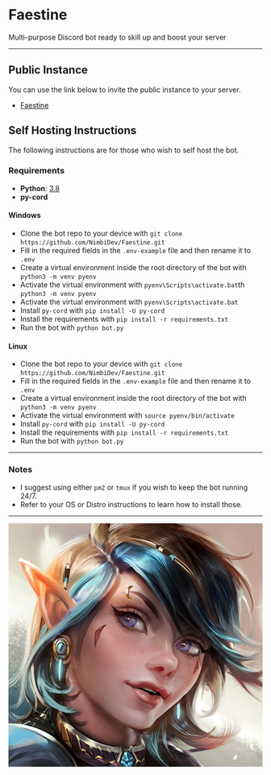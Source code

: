 # Faestine
Multi-purpose Discord bot ready to skill up and boost your server

---

## Public Instance
You can use the link below to invite the public instance to your server.
 * [Faestine](https://discord.com/api/oauth2/authorize?client_id=1006378744379883633&permissions=8&scope=bot%20applications.commands)

## Self Hosting Instructions
The following instructions are for those who wish to self host the bot.

### Requirements

 * **Python**: [3.8](https://www.python.org/downloads/)
 * **py-cord**

#### Windows

* Clone the bot repo to your device with `git clone https://github.com/NimbiDev/Faestine.git`
* Fill in the required fields in the `.env-example` file and then rename it to `.env`
* Create a virtual environment inside the root directory of the bot with `python3 -m venv pyenv`
* Activate the virtual environment with `pyenv\Scripts\activate.bat`th `python3 -m venv pyenv`
* Activate the virtual environment with `pyenv\Scripts\activate.bat`
* Install `py-cord` with `pip install -U py-cord`
* Install the requirements with `pip install -r requirements.txt`
* Run the bot with `python bot.py`

#### Linux

* Clone the bot repo to your device with `git clone https://github.com/NimbiDev/Faestine.git`
* Fill in the required fields in the `.env-example` file and then rename it to `.env`
* Create a virtual environment inside the root directory of the bot with `python3 -m venv pyenv`
* Activate the virtual environment with `source pyenv/bin/activate`
* Install `py-cord` with `pip install -U py-cord`
* Install the requirements with `pip install -r requirements.txt`
* Run the bot with `python bot.py`

---

### Notes

 * I suggest using either `pm2` or `tmux` if you wish to keep the bot running 24/7.
 * Refer to your OS or Distro instructions to learn how to install those.

---

![](assets/logo.png)